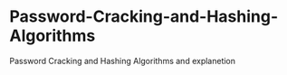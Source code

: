 # Password-Cracking-and-Hashing-Algorithms
Password Cracking and Hashing Algorithms and explanetion 
